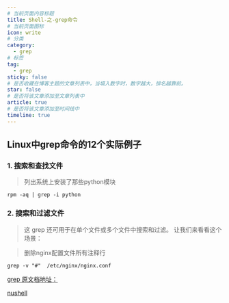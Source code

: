 ```yaml
---
# 当前页面内容标题
title: Shell-之-grep命令
# 当前页面图标
icon: write
# 分类
category:
  - grep
# 标签
tag:
  - grep
sticky: false
# 是否收藏在博客主题的文章列表中，当填入数字时，数字越大，排名越靠前。
star: false
# 是否将该文章添加至文章列表中
article: true
# 是否将该文章添加至时间线中
timeline: true
---
```


## Linux中grep命令的12个实际例子

### 1. 搜索和查找文件

> 列出系统上安装了那些python模块

`rpm -aq | grep -i python`

### 2. 搜索和过滤文件
> 这 grep 还可用于在单个文件或多个文件中搜索和过滤。 让我们来看看这个场景：

> 删除nginx配置文件所有注释行

`grep -v "#"  /etc/nginx/nginx.conf`

[grep 原文档地址：](https://mp.weixin.qq.com/s/sEo3oQ6dpyTD2s06rzvVyw)

[nushell](https://mp.weixin.qq.com/s/8nerKR9w8vu8gPyVW_Sveg)